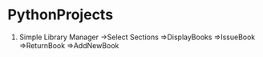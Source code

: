 # PythonProjects
1) Simple Library Manager
->Select Sections
  =>DisplayBooks
  =>IssueBook
  =>ReturnBook
  =>AddNewBook
